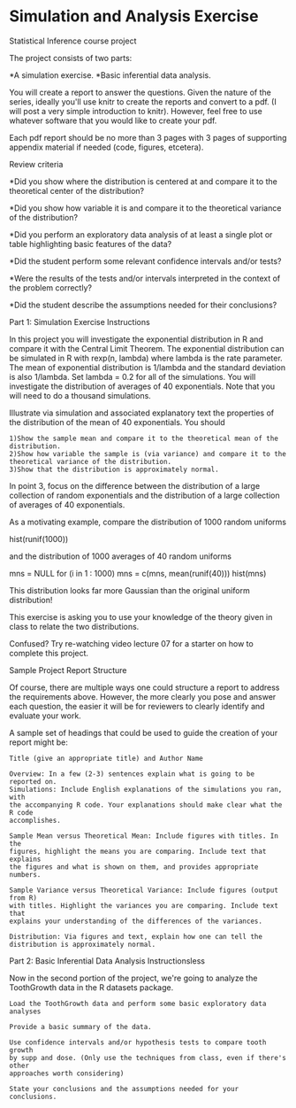 # Simulation and Analysis Exercise
Statistical Inference course project

The project consists of two parts:

*A simulation exercise.
*Basic inferential data analysis.

You will create a report to answer the questions. Given the nature of the 
series, ideally you'll use knitr to create the reports and convert to a pdf. 
(I will post a very simple introduction to knitr). However, feel free to use 
whatever software that you would like to create your pdf.

Each pdf report should be no more than 3 pages with 3 pages of supporting 
appendix material if needed (code, figures, etcetera).

Review criteria 

*Did you show where the distribution is centered at and compare it to the 
theoretical center of the distribution?

*Did you show how variable it is and compare it to the theoretical variance of 
the distribution?

*Did you perform an exploratory data analysis of at least a single plot or table 
highlighting basic features of the data?

*Did the student perform some relevant confidence intervals and/or tests?

*Were the results of the tests and/or intervals interpreted in the context of 
the problem correctly?

*Did the student describe the assumptions needed for their conclusions? 

Part 1: Simulation Exercise Instructions

In this project you will investigate the exponential distribution in R and 
compare it with the Central Limit Theorem. The exponential distribution can be 
simulated in R with rexp(n, lambda) where lambda is the rate parameter. The 
mean of exponential distribution is 1/lambda and the standard deviation is also 
1/lambda. Set lambda = 0.2 for all of the simulations. You will investigate the 
distribution of averages of 40 exponentials. Note that you will need to do a 
thousand simulations.

Illustrate via simulation and associated explanatory text the properties of the 
distribution of the mean of 40 exponentials. You should

    1)Show the sample mean and compare it to the theoretical mean of the 
    distribution.
    2)Show how variable the sample is (via variance) and compare it to the 
    theoretical variance of the distribution.
    3)Show that the distribution is approximately normal.

In point 3, focus on the difference between the distribution of a large 
collection of random exponentials and the distribution of a large collection of 
averages of 40 exponentials.

As a motivating example, compare the distribution of 1000 random uniforms

hist(runif(1000))

and the distribution of 1000 averages of 40 random uniforms

mns = NULL
for (i in 1 : 1000) mns = c(mns, mean(runif(40)))
hist(mns)

This distribution looks far more Gaussian than the original uniform distribution!

This exercise is asking you to use your knowledge of the theory given in class to relate the two distributions.

Confused? Try re-watching video lecture 07 for a starter on how to complete this project.

Sample Project Report Structure

Of course, there are multiple ways one could structure a report to address the 
requirements above. However, the more clearly you pose and answer each question, 
the easier it will be for reviewers to clearly identify and evaluate your work.

A sample set of headings that could be used to guide the creation of your report 
might be:

    Title (give an appropriate title) and Author Name
    
    Overview: In a few (2-3) sentences explain what is going to be reported on.
    Simulations: Include English explanations of the simulations you ran, with 
    the accompanying R code. Your explanations should make clear what the R code 
    accomplishes.
    
    Sample Mean versus Theoretical Mean: Include figures with titles. In the 
    figures, highlight the means you are comparing. Include text that explains 
    the figures and what is shown on them, and provides appropriate numbers.
    
    Sample Variance versus Theoretical Variance: Include figures (output from R) 
    with titles. Highlight the variances you are comparing. Include text that 
    explains your understanding of the differences of the variances.
    
    Distribution: Via figures and text, explain how one can tell the 
    distribution is approximately normal.

Part 2: Basic Inferential Data Analysis Instructionsless 

Now in the second portion of the project, we're going to analyze the ToothGrowth 
data in the R datasets package.

    Load the ToothGrowth data and perform some basic exploratory data analyses
    
    Provide a basic summary of the data.
    
    Use confidence intervals and/or hypothesis tests to compare tooth growth 
    by supp and dose. (Only use the techniques from class, even if there's other 
    approaches worth considering)
    
    State your conclusions and the assumptions needed for your conclusions.

